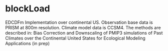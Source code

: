 blockLoad
=========

EDCDFm Implementation over continental US. Observation base data is PRISM at 800m resolution. Climate model data is CCSM4. The methods are described in:
Bias Correction and Downscaling of PMIP3 simulations of Past Climates over the Continental United States for Ecological Modeling Applications (in prep)
